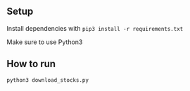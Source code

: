 Setup
---
Install dependencies with `pip3 install -r requirements.txt`

Make sure to use Python3

How to run
---
`python3 download_stocks.py`
